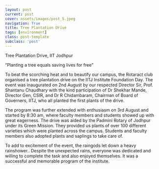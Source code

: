 ```yaml
---
layout: post
current: post
cover: assets/images/post_5.jpeg
navigation: True
title: Tree Plantation Drive
tags: [environment]
class: post-template
subclass: 'post'
---
```


Tree Plantation Drive, IIT Jodhpur

“Planting a tree equals saving lives for free”

To beat the scorching heat and to beautify our campus, the Rotaract club organised a tree plantation drive on the IITJ Institute Foundation Day. The event was inaugurated on 2nd August by our respected Director Sir, Prof. Shantanu Chaudhary with the kind participation of Dr Shekhar Mande, Director Gen, CSIR, and Dr R Chidambaram, Chairman of Board of Governers, IITJ, who all planted the first plants of the drive.

The program was further extended with enthusiasm on 3rd August and started by 8:30 am, where faculty members and students showed up with great eagerness. The drive was aided by the Padmini Rotary of Jodhpur under its Green Mission. They provided us plants of over 100 different varieties which were planted across the campus. Students and faculty members also adopted plants and saplings to take care of.

To add to excitement of the event, the raingods let down a heavy rainshower.. Despite the unexpected rains, everyone was dedicated and willing to complete the task and also enjoyed themselves. It was a successful and memorable program of the institute.